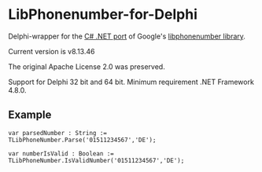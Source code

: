 # LibPhonenumber-for-Delphi
Delphi-wrapper for the [C# .NET port](https://github.com/twcclegg/libphonenumber-csharp) of Google's [libphonenumber library](https://github.com/googlei18n/libphonenumber). 

Current version is v8.13.46

The original Apache License 2.0 was preserved.

Support for Delphi 32 bit and 64 bit. Minimum requirement .NET Framework 4.8.0.

## Example

```
var parsedNumber : String := TLibPhoneNumber.Parse('01511234567','DE');

var numberIsValid : Boolean := TLibPhoneNumber.IsValidNumber('01511234567','DE');
```
